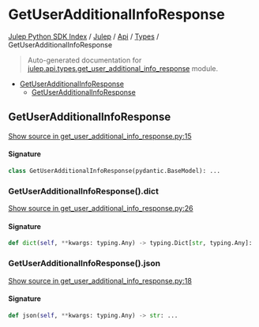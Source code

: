 # GetUserAdditionalInfoResponse

[Julep Python SDK Index](../../../README.md#julep-python-sdk-index) / [Julep](../../index.md#julep) / [Api](../index.md#api) / [Types](./index.md#types) / GetUserAdditionalInfoResponse

> Auto-generated documentation for [julep.api.types.get_user_additional_info_response](../../../../../../../julep/api/types/get_user_additional_info_response.py) module.

- [GetUserAdditionalInfoResponse](#getuseradditionalinforesponse)
  - [GetUserAdditionalInfoResponse](#getuseradditionalinforesponse-1)

## GetUserAdditionalInfoResponse

[Show source in get_user_additional_info_response.py:15](../../../../../../../julep/api/types/get_user_additional_info_response.py#L15)

#### Signature

```python
class GetUserAdditionalInfoResponse(pydantic.BaseModel): ...
```

### GetUserAdditionalInfoResponse().dict

[Show source in get_user_additional_info_response.py:26](../../../../../../../julep/api/types/get_user_additional_info_response.py#L26)

#### Signature

```python
def dict(self, **kwargs: typing.Any) -> typing.Dict[str, typing.Any]: ...
```

### GetUserAdditionalInfoResponse().json

[Show source in get_user_additional_info_response.py:18](../../../../../../../julep/api/types/get_user_additional_info_response.py#L18)

#### Signature

```python
def json(self, **kwargs: typing.Any) -> str: ...
```